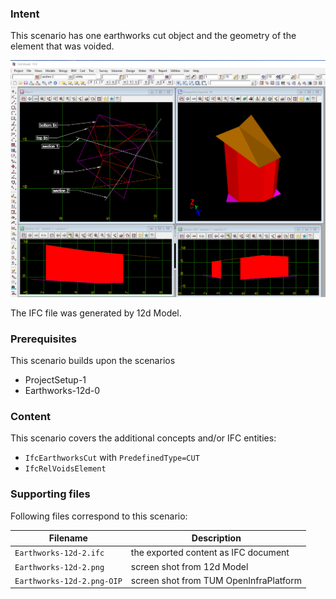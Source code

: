 
### Intent

This scenario has one earthworks cut object and the geometry of the element that was voided.

![earthworks12d21](../Earthworks-12d-2/Earthworks-12d-2.png  "One Earthworks Cut Object") 

The IFC file was generated by 12d Model. 

### Prerequisites

This scenario builds upon the scenarios

- ProjectSetup-1
- Earthworks-12d-0

### Content

This scenario covers the additional concepts and/or IFC entities:

- `IfcEarthworksCut` with `PredefinedType=CUT`
- `IfcRelVoidsElement`

### Supporting files

Following files correspond to this scenario:

| Filename                 | Description                              |
|--------------------------|------------------------------------------|
| `Earthworks-12d-2.ifc`    | the exported content as IFC document     |
| `Earthworks-12d-2.png`    | screen shot from 12d Model               |
| `Earthworks-12d-2.png-OIP`| screen shot from TUM OpenInfraPlatform   |


